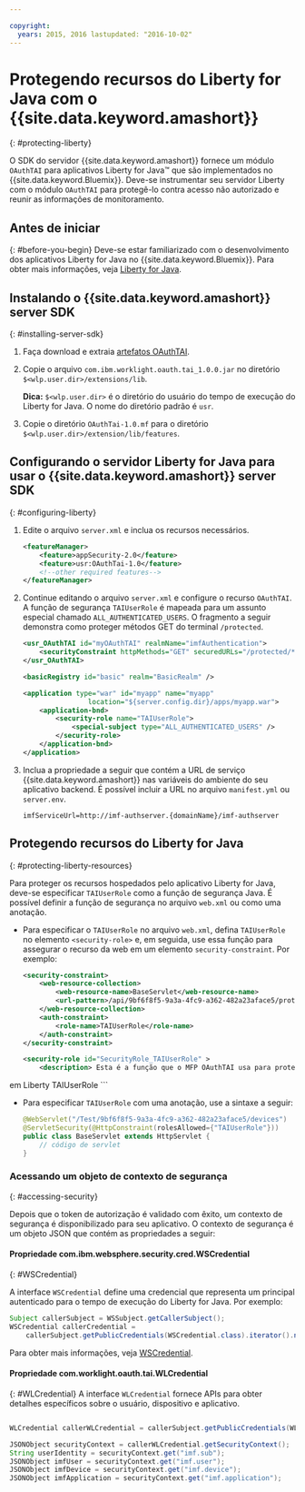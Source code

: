 ```yaml
---

copyright:
  years: 2015, 2016 lastupdated: "2016-10-02"  
---
```


# Protegendo recursos do Liberty for Java com o {{site.data.keyword.amashort}}
{: #protecting-liberty}



O SDK do servidor {{site.data.keyword.amashort}} fornece um módulo `OAuthTAI` para aplicativos Liberty for Java&trade; que são implementados no {{site.data.keyword.Bluemix}}. Deve-se instrumentar seu servidor Liberty com o módulo `OAuthTAI` para protegê-lo contra acesso não autorizado e reunir as informações de monitoramento.

## Antes de iniciar
{: #before-you-begin}
Deve-se estar familiarizado com o desenvolvimento dos aplicativos Liberty for Java no {{site.data.keyword.Bluemix}}. Para obter mais informações, veja [Liberty for Java](https://console.{DomainName}/docs/runtimes/liberty/index.html).

## Instalando o {{site.data.keyword.amashort}} server SDK
{: #installing-server-sdk}

1. Faça download e extraia [artefatos OAuthTAI](https://imf-tai.{DomainName}/public/TAI.zip).

1. Copie o arquivo `com.ibm.worklight.oauth.tai_1.0.0.jar` no diretório
`$<wlp.user.dir>/extensions/lib`.

	**Dica:** `$<wlp.user.dir>` é o diretório do usuário do tempo de execução do Liberty for Java. O nome do diretório padrão é `usr`.

1. Copie o diretório `OAuthTai-1.0.mf` para o diretório `$<wlp.user.dir>/extension/lib/features`.


## Configurando o servidor Liberty for Java para usar o {{site.data.keyword.amashort}} server SDK
{: #configuring-liberty}

1. Edite o arquivo `server.xml` e inclua os recursos necessários.

	```XML
	<featureManager>
		<feature>appSecurity-2.0</feature>
		<feature>usr:OAuthTai-1.0</feature>
		<!--other required features-->
	</featureManager>

	```
1. Continue editando o arquivo `server.xml` e configure o recurso `OAuthTAI`. A função de segurança `TAIUserRole` é mapeada para um assunto especial chamado `ALL_AUTHENTICATED_USERS`. O fragmento a seguir demonstra como proteger métodos GET do terminal `/protected`.

	```XML
	<usr_OAuthTAI id="myOAuthTAI" realmName="imfAuthentication">
		<securityConstraint httpMethods="GET" securedURLs="/protected/*"/>
	</usr_OAuthTAI>

	<basicRegistry id="basic" realm="BasicRealm" />

	<application type="war" id="myapp" name="myapp"
					location="${server.config.dir}/apps/myapp.war">
		<application-bnd>
			<security-role name="TAIUserRole">
				<special-subject type="ALL_AUTHENTICATED_USERS" />
			</security-role>
		</application-bnd>
	</application>
	```

1. Inclua a propriedade a seguir que contém a URL de serviço {{site.data.keyword.amashort}} nas variáveis do ambiente do seu
aplicativo backend. É possível incluir a URL no arquivo `manifest.yml` ou `server.env`.

	```
	imfServiceUrl=http://imf-authserver.{domainName}/imf-authserver
	```

## Protegendo recursos do Liberty for Java
{: #protecting-liberty-resources}

Para proteger os recursos hospedados pelo aplicativo Liberty for Java, deve-se especificar `TAIUserRole` como a função de segurança Java. É possível definir a função de segurança no arquivo `web.xml` ou como uma anotação.

* Para especificar o `TAIUserRole` no arquivo `web.xml`, defina `TAIUserRole` no elemento `<security-role>` e, em seguida, use essa função para assegurar o recurso da web em um elemento `security-constraint`.
Por exemplo:

	```XML
	<security-constraint>
		<web-resource-collection>
			<web-resource-name>BaseServlet</web-resource-name>
			<url-pattern>/api/9bf6f8f5-9a3a-4fc9-a362-482a23aface5/protected</url-pattern>
		</web-resource-collection>
		<auth-constraint>
			<role-name>TAIUserRole</role-name>
		</auth-constraint>
	</security-constraint>

	<security-role id="SecurityRole_TAIUserRole" >
		<description> Esta é a função que o MFP OAuthTAI usa para proteger o recurso e é necessário que seja mapeada para 'ALL_AUTHENTICATED_USERS'
em Liberty</description>
		<role-name>TAIUserRole</role-name>
	</security-role>
	```

* Para especificar `TAIUserRole` com uma anotação, use a sintaxe a seguir:

	```Java
	@WebServlet("/Test/9bf6f8f5-9a3a-4fc9-a362-482a23aface5/devices")
	@ServletSecurity(@HttpConstraint(rolesAllowed={"TAIUserRole"}))
	public class BaseServlet extends HttpServlet {
	    // código de servlet
	}
	```

### Acessando um objeto de contexto de segurança
{: #accessing-security}

Depois que o token de autorização é validado com êxito, um contexto de segurança é disponibilizado para seu aplicativo. O contexto de segurança é um objeto JSON que contém as propriedades a seguir:

#### Propriedade com.ibm.websphere.security.cred.WSCredential
{: #WSCredential}

A interface `WSCredential` define uma credencial que representa um principal autenticado para o tempo de execução do Liberty for Java. Por exemplo:

```Java
Subject callerSubject = WSSubject.getCallerSubject();
WSCredential callerCredential =
    callerSubject.getPublicCredentials(WSCredential.class).iterator().next();
```
Para obter mais informações, veja [WSCredential](http://www-01.ibm.com/support/knowledgecenter/api/content/nl/en-us/SSEQTP_7.0.0/com.ibm.websphere.javadoc.doc/web/apidocs/index.html?com/ibm/websphere/security/cred/WSCredential.html).

#### Propriedade com.worklight.oauth.tai.WLCredential
{: #WLCredential}
A interface `WLCredential` fornece APIs para obter detalhes específicos sobre o usuário, dispositivo e aplicativo.

```Java

WLCredential callerWLCredential = callerSubject.getPublicCredentials(WLCredential.class).iterator().next();

JSONObject securityContext = callerWLCredential.getSecurityContext();
String userIdentity = securityContext.get("imf.sub");
JSONObject imfUser = securityContext.get("imf.user");
JSONObject imfDevice = securityContext.get("imf.device");
JSONObject imfApplication = securityContext.get("imf.application");

```
